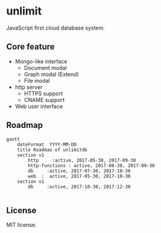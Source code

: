 # unlimit

JavaScript first cloud database system.


## Core feature

* Mongo-like interface
  * Document modal
  * Graph modal (Extend)
  * File modal
* http server 
  * HTTPS support
  * CNAME support
* Web user interface

## Roadmap

```mermaid
gantt
    dateFormat  YYYY-MM-DD
    title Roadmao of unlimitdb
    section v1
        http     :active, 2017-05-30, 2017-09-30
        http-functions : active, 2017-08-30, 2017-09-30
        db     :active, 2017-07-30, 2017-10-30
        web  :  active, 2017-05-30, 2017-10-30
    section v1
        db     :active, 2017-10-30, 2017-12-30
    
```


## License 
MIT license.
